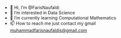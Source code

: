 - 👋 Hi, I’m @FarisNaufaldi
- 👀 I’m interested in Data Science
- 🌱 I’m currently learning Computational Mathematics 
- 📫 How to reach me just contact my gmail muhammadfarisnaufaldis@gmail.com

<!---
FarisNaufaldi/FarisNaufaldi is a ✨ special ✨ repository because its `README.md` (this file) appears on your GitHub profile.
You can click the Preview link to take a look at your changes.
--->
